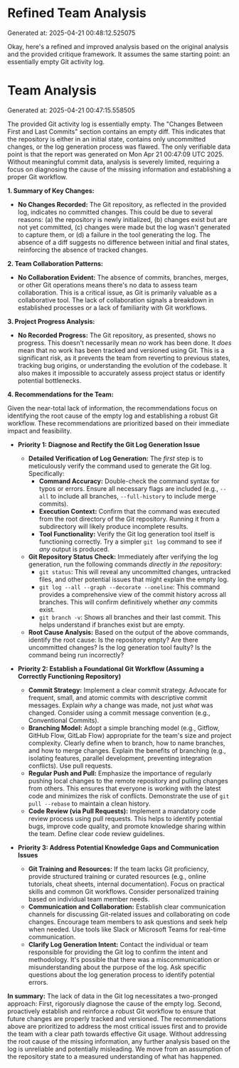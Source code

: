 # Refined Team Analysis
Generated at: 2025-04-21 00:48:12.525075

Okay, here's a refined and improved analysis based on the original analysis and the provided critique framework.  It assumes the same starting point: an essentially empty Git activity log.

# Team Analysis
Generated at: 2025-04-21 00:47:15.558505

The provided Git activity log is essentially empty. The "Changes Between First and Last Commits" section contains an empty diff. This indicates that the repository is either in an initial state, contains only uncommitted changes, or the log generation process was flawed.  The only verifiable data point is that the report was generated on Mon Apr 21 00:47:09 UTC 2025. Without meaningful commit data, analysis is severely limited, requiring a focus on diagnosing the cause of the missing information and establishing a proper Git workflow.

**1. Summary of Key Changes:**

*   **No Changes Recorded:**  The Git repository, as reflected in the provided log, indicates no committed changes. This could be due to several reasons: (a) the repository is newly initialized, (b) changes exist but are not yet committed, (c) changes were made but the log wasn't generated to capture them, or (d) a failure in the tool generating the log.  The absence of a diff suggests no difference between initial and final states, reinforcing the absence of tracked changes.

**2. Team Collaboration Patterns:**

*   **No Collaboration Evident:**  The absence of commits, branches, merges, or other Git operations means there's no data to assess team collaboration.  This is a critical issue, as Git is primarily valuable as a collaborative tool. The lack of collaboration signals a breakdown in established processes or a lack of familiarity with Git workflows.

**3. Project Progress Analysis:**

*   **No Recorded Progress:** The Git repository, as presented, shows no progress.  This doesn't necessarily mean *no* work has been done.  It *does* mean that no work has been tracked and versioned using Git. This is a significant risk, as it prevents the team from reverting to previous states, tracking bug origins, or understanding the evolution of the codebase.  It also makes it impossible to accurately assess project status or identify potential bottlenecks.

**4. Recommendations for the Team:**

Given the near-total lack of information, the recommendations focus on identifying the root cause of the empty log and establishing a robust Git workflow. These recommendations are prioritized based on their immediate impact and feasibility.

*   **Priority 1: Diagnose and Rectify the Git Log Generation Issue**
    *   **Detailed Verification of Log Generation:**  The *first* step is to meticulously verify the command used to generate the Git log.  Specifically:
        *   **Command Accuracy:** Double-check the command syntax for typos or errors. Ensure all necessary flags are included (e.g., `--all` to include all branches, `--full-history` to include merge commits).
        *   **Execution Context:** Confirm that the command was executed from the root directory of the Git repository. Running it from a subdirectory will likely produce incomplete results.
        *   **Tool Functionality:** Verify the Git log generation tool itself is functioning correctly.  Try a simpler `git log` command to see if *any* output is produced.
    *   **Git Repository Status Check:**  Immediately after verifying the log generation, run the following commands *directly in the repository*:
        *   `git status`: This will reveal any uncommitted changes, untracked files, and other potential issues that might explain the empty log.
        *   `git log --all --graph --decorate --oneline`: This command provides a comprehensive view of the commit history across all branches. This will confirm definitively whether *any* commits exist.
        *   `git branch -v`: Shows all branches and their last commit.  This helps understand if branches exist but are empty.
    *   **Root Cause Analysis:** Based on the output of the above commands, identify the root cause: Is the repository empty? Are there uncommitted changes? Is the log generation tool faulty? Is the command being run incorrectly?

*   **Priority 2: Establish a Foundational Git Workflow (Assuming a Correctly Functioning Repository)**
    *   **Commit Strategy:** Implement a clear commit strategy. Advocate for frequent, small, and atomic commits with descriptive commit messages.  Explain *why* a change was made, not just *what* was changed.  Consider using a commit message convention (e.g., Conventional Commits).
    *   **Branching Model:**  Adopt a simple branching model (e.g., Gitflow, GitHub Flow, GitLab Flow) appropriate for the team's size and project complexity.  Clearly define when to branch, how to name branches, and how to merge changes.  Explain the benefits of branching (e.g., isolating features, parallel development, preventing integration conflicts).  Use pull requests.
    *   **Regular Push and Pull:** Emphasize the importance of regularly pushing local changes to the remote repository and pulling changes from others.  This ensures that everyone is working with the latest code and minimizes the risk of conflicts. Demonstrate the use of `git pull --rebase` to maintain a clean history.
    *   **Code Review (via Pull Requests):** Implement a mandatory code review process using pull requests. This helps to identify potential bugs, improve code quality, and promote knowledge sharing within the team.  Define clear code review guidelines.

*   **Priority 3:  Address Potential Knowledge Gaps and Communication Issues**
    *   **Git Training and Resources:** If the team lacks Git proficiency, provide structured training or curated resources (e.g., online tutorials, cheat sheets, internal documentation).  Focus on practical skills and common Git workflows. Consider personalized training based on individual team member needs.
    *   **Communication and Collaboration:** Establish clear communication channels for discussing Git-related issues and collaborating on code changes. Encourage team members to ask questions and seek help when needed.  Use tools like Slack or Microsoft Teams for real-time communication.
    *   **Clarify Log Generation Intent:**  Contact the individual or team responsible for providing the Git log to confirm the intent and methodology.  It's possible that there was a miscommunication or misunderstanding about the purpose of the log.  Ask specific questions about the log generation process to identify potential errors.

**In summary:**  The lack of data in the Git log necessitates a two-pronged approach: First, rigorously diagnose the cause of the empty log. Second, proactively establish and reinforce a robust Git workflow to ensure that future changes are properly tracked and versioned. The recommendations above are prioritized to address the most critical issues first and to provide the team with a clear path towards effective Git usage.  Without addressing the root cause of the missing information, any further analysis based on the log is unreliable and potentially misleading. We move from an assumption of the repository state to a measured understanding of what has happened.

